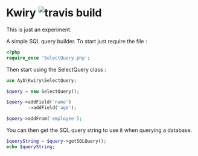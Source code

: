 Kwiry <img src="https://travis-ci.org/aybbou/Kwiry.png?branch=master" alt="travis build"/>
=====

This is just an experiment.

A simple SQL query builder. 
To start just require the file :
```php 
<?php
require_once 'SelectQuery.php';
```
Then start using the SelectQuery class :
```php 
use Ayb\Kwiry\SelectQuery;

$query = new SelectQuery();

$query->addField('name')
        ->addField('age');

$query->addFrom('employee');
```
You can then get the SQL query string to use it when querying a database.
```php 
$queryString = $query->getSQLQuery();
echo $queryString;
```